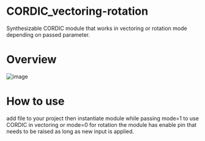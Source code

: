# CORDIC_vectoring-rotation
Synthesizable CORDIC module that works in vectoring or rotation mode depending on passed parameter.

# Overview
![image](https://github.com/mohamedtarek54/CORDIC_vectoring-rotation/assets/25269476/1c0073cd-f97a-459c-9a3c-d372922b9ed6)


# How to use
add file to your project then instantiate module while passing mode=1 to use CORDIC in vectoring or mode=0 for rotation
the module has enable pin that needs to be raised as long as new input is applied. 

